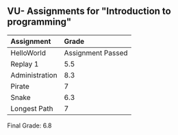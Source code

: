 ## VU- Assignments for "Introduction to programming"

| Assignment     | Grade          |
| :------------- | :------------- |
| HelloWorld	   | Assignment Passed|
| Replay 1	     | 5.5|
| Administration | 8.3|
| Pirate	       | 7  |
| Snake          | 6.3|
|Longest Path    | 7  |

Final Grade: 6.8
